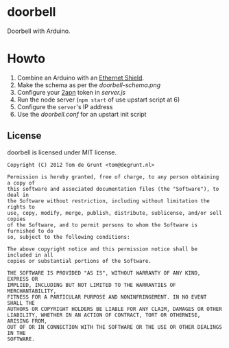 # doorbell

Doorbell with Arduino.

# Howto

1. Combine an Arduino with an [Ethernet Shield](http://arduino.cc/en/Main/ArduinoEthernetShield).
2. Make the schema as per the *doorbell-schema.png*
3. Configure your [2apn](http://2apn.com) token in *server.js*
4. Run the node server (`npm start` of use upstart script at 6)
5. Configure the `server`'s IP address
6. Use the *doorbell.conf* for an upstart init script

## License

doorbell is licensed under MIT license.

	Copyright (C) 2012 Tom de Grunt <tom@degrunt.nl>

	Permission is hereby granted, free of charge, to any person obtaining a copy of
	this software and associated documentation files (the "Software"), to deal in
	the Software without restriction, including without limitation the rights to
	use, copy, modify, merge, publish, distribute, sublicense, and/or sell copies
	of the Software, and to permit persons to whom the Software is furnished to do
	so, subject to the following conditions:

	The above copyright notice and this permission notice shall be included in all
	copies or substantial portions of the Software.

	THE SOFTWARE IS PROVIDED "AS IS", WITHOUT WARRANTY OF ANY KIND, EXPRESS OR
	IMPLIED, INCLUDING BUT NOT LIMITED TO THE WARRANTIES OF MERCHANTABILITY,
	FITNESS FOR A PARTICULAR PURPOSE AND NONINFRINGEMENT. IN NO EVENT SHALL THE
	AUTHORS OR COPYRIGHT HOLDERS BE LIABLE FOR ANY CLAIM, DAMAGES OR OTHER
	LIABILITY, WHETHER IN AN ACTION OF CONTRACT, TORT OR OTHERWISE, ARISING FROM,
	OUT OF OR IN CONNECTION WITH THE SOFTWARE OR THE USE OR OTHER DEALINGS IN THE
	SOFTWARE.